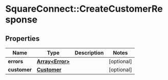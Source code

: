 # SquareConnect::CreateCustomerResponse

## Properties
Name | Type | Description | Notes
------------ | ------------- | ------------- | -------------
**errors** | [**Array&lt;Error&gt;**](Error.md) |  | [optional] 
**customer** | [**Customer**](Customer.md) |  | [optional] 


